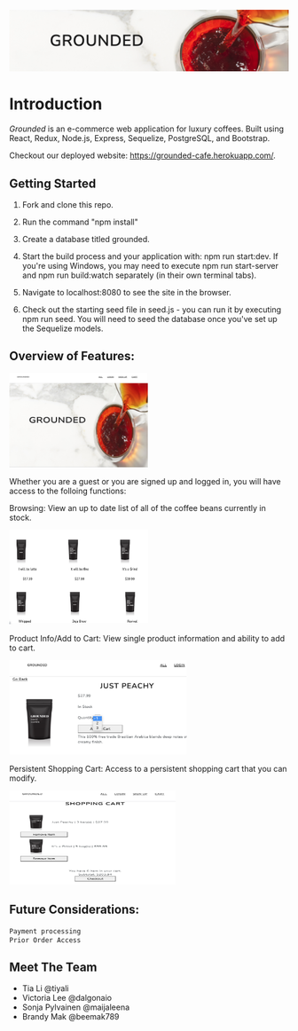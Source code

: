 ![cover for grounded](public/grounded.png)

# Introduction

*Grounded* is an e-commerce web application for luxury coffees. Built using React, Redux, Node.js, Express, Sequelize, PostgreSQL, and Bootstrap.

Checkout our deployed website: https://grounded-cafe.herokuapp.com/.


## Getting Started
1. Fork and clone this repo.

1. Run the command "npm install"

1. Create a database titled grounded.

1. Start the build process and your application with: npm run start:dev. If you're using Windows, you may need to execute npm run start-server and npm run build:watch separately (in their own terminal tabs).

1. Navigate to localhost:8080 to see the site in the browser.

1. Check out the starting seed file in seed.js - you can run it by executing npm run seed. You will need to seed the database once you've set up the Sequelize models.

## Overview of Features:
<img src="public/LandingPage.png" height= 170 width=250>

Whether you are a guest or you are signed up and logged in, you will have access to the folloing functions:


Browsing: View an up to date list of all of the coffee beans currently in stock.

<img src="public/ProductList.png" height=170 width=250>

Product Info/Add to Cart: View single product information and ability to add to cart.

<img src="public/PurchasingProduct.png" height=170 width=320>

Persistent Shopping Cart: Access to a persistent shopping cart that you can modify.

<img src="public/ShoppingCart.png" height=170 width=300>

## Future Considerations:
    Payment processing
    Prior Order Access

## Meet The Team
- Tia Li @tiyali
- Victoria Lee @dalgonaio
- Sonja Pylvainen @maijaleena
- Brandy Mak @beemak789
